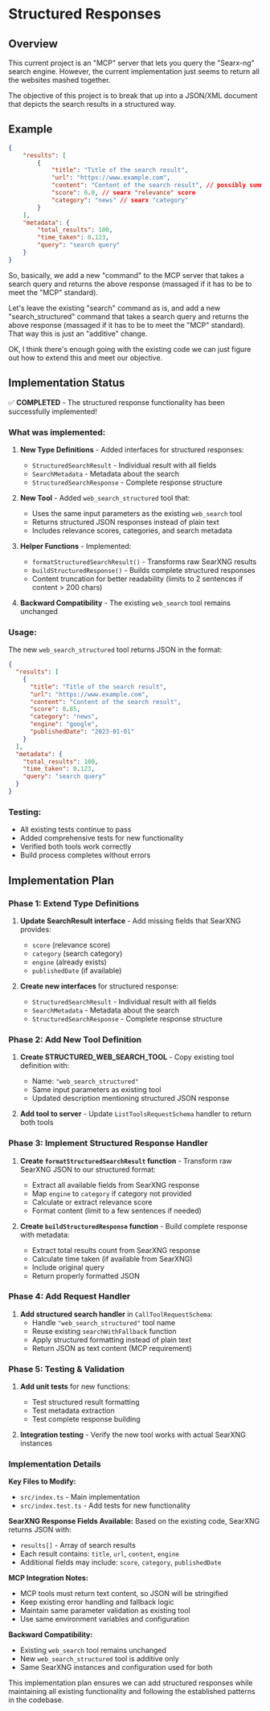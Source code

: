 # Structured Responses

## Overview

This current project is an "MCP" server that lets you query the "Searx-ng" search engine.
However, the current implementation just seems to return all the websites mashed together.

The objective of this project is to break that up into a JSON/XML document that
depicts the search results in a structured way.

## Example

```json
{
    "results": [
        {
            "title": "Title of the search result",
            "url": "https://www.example.com",
            "content": "Content of the search result", // possibly summarized, limited to a few sentences
            "score": 0.0, // searx "relevance" score
            "category": "news" // searx "category"
        }
    ],
    "metadata": {
        "total_results": 100,
        "time_taken": 0.123,
        "query": "search query"
    }
}
```

So, basically, we add a new "command" to the MCP server that takes a search query and returns the above response (massaged if it has to be to meet the "MCP" standard).

Let's leave the existing "search" command as is, and add a new "search_structured" command that takes a search query and returns the above response (massaged if it has to be to meet the "MCP" standard). That way this is just an "additive" change.

OK, I think there's enough going with the existing code we can just figure out how to extend this and meet our objective.

## Implementation Status

✅ **COMPLETED** - The structured response functionality has been successfully implemented!

### What was implemented:

1. **New Type Definitions** - Added interfaces for structured responses:
   - `StructuredSearchResult` - Individual result with all fields
   - `SearchMetadata` - Metadata about the search
   - `StructuredSearchResponse` - Complete response structure

2. **New Tool** - Added `web_search_structured` tool that:
   - Uses the same input parameters as the existing `web_search` tool
   - Returns structured JSON responses instead of plain text
   - Includes relevance scores, categories, and search metadata

3. **Helper Functions** - Implemented:
   - `formatStructuredSearchResult()` - Transforms raw SearXNG results
   - `buildStructuredResponse()` - Builds complete structured responses
   - Content truncation for better readability (limits to 2 sentences if content > 200 chars)

4. **Backward Compatibility** - The existing `web_search` tool remains unchanged

### Usage:

The new `web_search_structured` tool returns JSON in the format:
```json
{
  "results": [
    {
      "title": "Title of the search result",
      "url": "https://www.example.com",
      "content": "Content of the search result",
      "score": 0.85,
      "category": "news",
      "engine": "google",
      "publishedDate": "2023-01-01"
    }
  ],
  "metadata": {
    "total_results": 100,
    "time_taken": 0.123,
    "query": "search query"
  }
}
```

### Testing:

- All existing tests continue to pass
- Added comprehensive tests for new functionality
- Verified both tools work correctly
- Build process completes without errors

## Implementation Plan

### Phase 1: Extend Type Definitions
1. **Update SearchResult interface** - Add missing fields that SearXNG provides:
   - `score` (relevance score)
   - `category` (search category)
   - `engine` (already exists)
   - `publishedDate` (if available)

2. **Create new interfaces** for structured response:
   - `StructuredSearchResult` - Individual result with all fields
   - `SearchMetadata` - Metadata about the search
   - `StructuredSearchResponse` - Complete response structure

### Phase 2: Add New Tool Definition
1. **Create STRUCTURED_WEB_SEARCH_TOOL** - Copy existing tool definition with:
   - Name: `"web_search_structured"`
   - Same input parameters as existing tool
   - Updated description mentioning structured JSON response

2. **Add tool to server** - Update `ListToolsRequestSchema` handler to return both tools

### Phase 3: Implement Structured Response Handler
1. **Create `formatStructuredSearchResult` function** - Transform raw SearXNG JSON to our structured format:
   - Extract all available fields from SearXNG response
   - Map `engine` to `category` if category not provided
   - Calculate or extract relevance score
   - Format content (limit to a few sentences if needed)

2. **Create `buildStructuredResponse` function** - Build complete response with metadata:
   - Extract total results count from SearXNG response
   - Calculate time taken (if available from SearXNG)
   - Include original query
   - Return properly formatted JSON

### Phase 4: Add Request Handler
1. **Add structured search handler** in `CallToolRequestSchema`:
   - Handle `"web_search_structured"` tool name
   - Reuse existing `searchWithFallback` function
   - Apply structured formatting instead of plain text
   - Return JSON as text content (MCP requirement)

### Phase 5: Testing & Validation
1. **Add unit tests** for new functions:
   - Test structured result formatting
   - Test metadata extraction
   - Test complete response building

2. **Integration testing** - Verify the new tool works with actual SearXNG instances

### Implementation Details

**Key Files to Modify:**
- `src/index.ts` - Main implementation
- `src/index.test.ts` - Add tests for new functionality

**SearXNG Response Fields Available:**
Based on the existing code, SearXNG returns JSON with:
- `results[]` - Array of search results
- Each result contains: `title`, `url`, `content`, `engine`
- Additional fields may include: `score`, `category`, `publishedDate`

**MCP Integration Notes:**
- MCP tools must return text content, so JSON will be stringified
- Keep existing error handling and fallback logic
- Maintain same parameter validation as existing tool
- Use same environment variables and configuration

**Backward Compatibility:**
- Existing `web_search` tool remains unchanged
- New `web_search_structured` tool is additive only
- Same SearXNG instances and configuration used for both

This implementation plan ensures we can add structured responses while maintaining all existing functionality and following the established patterns in the codebase.
